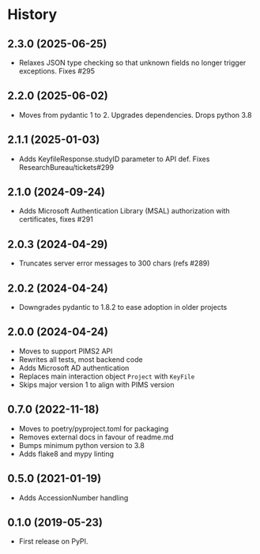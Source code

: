 # History
## 2.3.0 (2025-06-25)
* Relaxes JSON type checking so that unknown fields no longer trigger exceptions. Fixes #295

## 2.2.0 (2025-06-02)
* Moves from pydantic 1 to 2. Upgrades dependencies. Drops python 3.8

## 2.1.1 (2025-01-03)
* Adds KeyfileResponse.studyID parameter to API def. Fixes ResearchBureau/tickets#299

## 2.1.0 (2024-09-24)
* Adds Microsoft Authentication Library (MSAL) authorization with certificates, fixes #291

## 2.0.3 (2024-04-29)
* Truncates server error messages to 300 chars (refs #289)
  
## 2.0.2 (2024-04-24)
* Downgrades pydantic to 1.8.2 to ease adoption in older projects

## 2.0.0 (2024-04-24)
* Moves to support PIMS2 API
* Rewrites all tests, most backend code
* Adds Microsoft AD authentication
* Replaces main interaction object `Project` with `KeyFile`
* Skips major version 1 to align with PIMS version

## 0.7.0 (2022-11-18)
* Moves to poetry/pyproject.toml for packaging
* Removes external docs in favour of readme.md
* Bumps minimum python version to 3.8
* Adds flake8 and mypy linting

## 0.5.0 (2021-01-19)
* Adds AccessionNumber handling

## 0.1.0 (2019-05-23)
* First release on PyPI.
